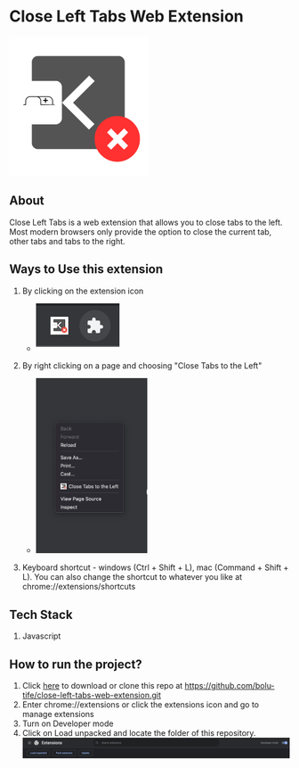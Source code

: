
# Close Left Tabs Web Extension

<img src="./images/close-left-tabs.png" alt="Close Left Tabs Logo" width="250"/>


## About
Close Left Tabs is a web extension that allows you to close tabs to the left. Most modern browsers only provide the option to close the current tab, other tabs and tabs to the right.

## Ways to Use this extension
1. By clicking on the extension icon 
    - ![Close Left Tabs extension view](./images/screenshots/extension-view.png)
2. By right clicking on a page and choosing "Close Tabs to the Left"
    - <img src="./images/screenshots/right-click-page-view.png" alt="Close Left Tabs page right click view" width="200"/>

3. Keyboard shortcut - windows (Ctrl + Shift + L), mac (Command + Shift + L). You can also change the shortcut to whatever you like at chrome://extensions/shortcuts

## Tech Stack
1. Javascript

## How to run the project?
1. Click [here](https://github.com/bolu-tife/close-left-tabs-web-extension/archive/refs/heads/main.zip) to download or clone this repo at https://github.com/bolu-tife/close-left-tabs-web-extension.git
2. Enter chrome://extensions or click the extensions icon and go to manage extensions
3. Turn on Developer mode
4. Click on Load unpacked and locate the folder of this repository.
![developer mode and load unpacked](./images/screenshots/dev-mode-load-unpacked.png)
